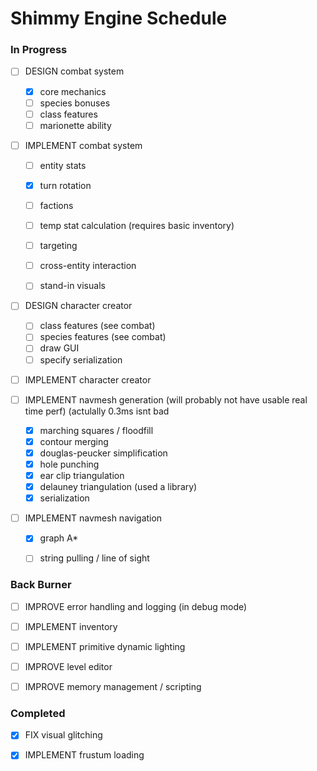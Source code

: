 # Shimmy Engine Schedule

### In Progress

- [ ] DESIGN combat system
    - [x] core mechanics
    - [ ] species bonuses
    - [ ] class features
    - [ ] marionette ability

- [ ] IMPLEMENT combat system
    - [ ] entity stats
    - [x] turn rotation
    - [ ] factions
    - [ ] temp stat calculation (requires basic inventory)
    - [ ] targeting
    - [ ] cross-entity interaction
    - [ ] stand-in visuals


- [ ] DESIGN character creator
    - [ ] class features (see combat)
    - [ ] species features (see combat)
    - [ ] draw GUI
    - [ ] specify serialization

- [ ] IMPLEMENT character creator


- [ ] IMPLEMENT navmesh generation (will probably not have usable real time perf) (actulally 0.3ms isnt bad
    - [x] marching squares / floodfill
    - [x] contour merging
    - [x] douglas-peucker simplification
    - [x] hole punching
    - [x] ear clip triangulation
    - [x] delauney triangulation (used a library)
    - [x] serialization

- [ ] IMPLEMENT navmesh navigation
    - [x] graph A*
    - [ ] string pulling / line of sight


### Back Burner

- [ ] IMPROVE error handling and logging (in debug mode)

- [ ] IMPLEMENT inventory

- [ ] IMPLEMENT primitive dynamic lighting

- [ ] IMPROVE level editor

- [ ] IMPROVE memory management / scripting


### Completed

- [x] FIX visual glitching

- [x] IMPLEMENT frustum loading

